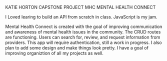 KATIE HORTON CAPSTONE PROJECT
MHC
MENTAL HEALTH CONNECT


I Loved learing to build an API from scratch in class.  JavaScript is my jam.

Mental Health Connect is created with the goal of improving communication and awareness of mental health issues in the community.  The CRUD routes are functioning. Users can search for, review, and request information from providers.  This app will require authentication, still a work in progress.  I also plan to add some design and make things look pretty.  I have a goal of improving organiztion of all my projects as well.  


